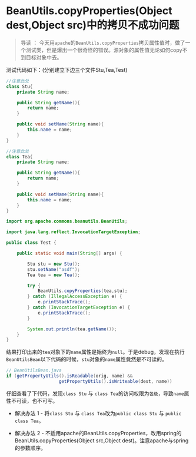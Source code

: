 
# BeanUtils.copyProperties(Object dest,Object src)中的拷贝不成功问题

> 导读 ： 今天用`apache`的`BeanUtils.copyProperties`拷贝属性值时，做了一个测试类，但是爆出一个很奇怪的错误。源对象的属性值无论如何copy不到目标对象中去。

测试代码如下：(分别建立下边三个文件Stu,Tea,Test)

```Java
//注意此处
class Stu{ 
	private String name;

	public String getName(){
		return name;
	}

	public void setName(String name){
		this.name = name;
	}
}
```
```Java
//注意此处
class Tea{
	private String name;

	public String getName(){
		return name;
	}

	public void setName(String name){
		this.name = name;
	}
}
```

```Java
import org.apache.commons.beanutils.BeanUtils;

import java.lang.reflect.InvocationTargetException;

public class Test {

	public static void main(String[] args) {

		Stu stu = new Stu();
		stu.setName("asdf");
		Tea tea = new Tea();

		try {
			BeanUtils.copyProperties(tea,stu);
		} catch (IllegalAccessException e) {
			e.printStackTrace();
		} catch (InvocationTargetException e) {
			e.printStackTrace();
		}

		System.out.println(tea.getName());
	}
}
```

结果打印出来的`tea`对象下的`name`属性是始终为`null`。于是debug，发现在执行`BeanUtilsBean`以下代码的时候，`stu`对象的`name`属性竟然是不可读的。
```Java
// BeanUtilsBean.java
if (getPropertyUtils().isReadable(orig, name) &&
                    getPropertyUtils().isWriteable(dest, name))
```

仔细查看了下代码，发现`class Stu` 与 `class Tea`的访问权限为`包级`，导致`name`属性不可读，也不可写。

* 解决办法 1  - 将`class Stu` 与 `class Tea`改为`public class Stu` 与 `public class Tea`。

* 解决办法 2  - 不适用apache的BeanUtils.copyProperties，改用spring的BeanUtils.copyProperties(Object src,Object dest)。注意apache与spring的参数顺序。

